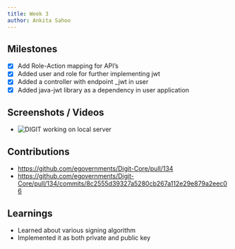 ```yaml
---
title: Week 3
author: Ankita Sahoo
---
```


## Milestones
- [x] Add Role-Action mapping for  API’s
- [x] Added user and role for further implementing jwt
- [x] Added a controller with endpoint _jwt in user
- [x] Added java-jwt library as a dependency in user application 

## Screenshots / Videos 
- ![DIGIT working on local server](https://github.com/Code4GovTech/c4gt-milestones/assets/79081320/18d5d290-ef23-4aec-a313-d17c446b243f)
## Contributions
- https://github.com/egovernments/Digit-Core/pull/134
- https://github.com/egovernments/Digit-Core/pull/134/commits/8c2555d39327a5280cb267a112e29e879a2eec06

## Learnings
- Learned about various signing algorithm
- Implemented it as both private and public key